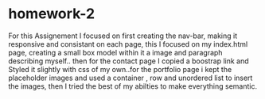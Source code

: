 # homework-2
For this Assignement I focused on first creating the nav-bar, making it responsive and consistant on each page, this I focused on my index.html page, creating a small box model within it a image and paragraph describing myself.. then for the contact page I copied a boostrap link and Styled it slightly with css of my own..for the portfolio page i kept the placeholder images and used a container , row and unordered list to insert the images,
then I tried the best of my abilties to make everything semantic. 